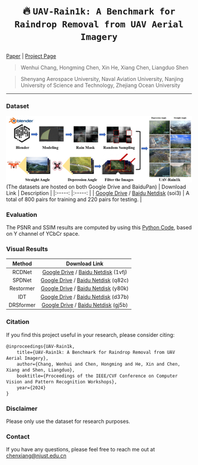 # <p align=center> :fire: `UAV-Rain1k: A Benchmark for Raindrop Removal from UAV Aerial Imagery`</p>

[Paper](https://arxiv.org/abs/2402.05773) | [Project Page](https://github.com/cschenxiang/UAV-Rain1k) 

> Wenhui Chang, Hongming Chen, Xin He, Xiang Chen, Liangduo Shen

>Shenyang Aerospace University, Naval Aviation University, Nanjing University of Science and Technology, Zhejiang Ocean University

---
### Dataset
![Example](figures/overview.jpg)
(The datasets are hosted on both Google Drive and BaiduPan)
| Download Link | Description | 
|:-----: |:-----: |
| [Google Drive](https://drive.google.com/file/d/1uELYr8-EesWXVi-Ty0vd4_7ig7taUDfq/view?usp=sharing) / [Baidu Netdisk](https://pan.baidu.com/s/1J8LP4mOFOGopo-8YEpj7KQ?pwd=soi3) (soi3) | A total of 800 pairs for training and 220 pairs for testing. |

### Evaluation
The PSNR and SSIM results are computed by using this [Python Code](https://github.com/cschenxiang/UAV-Rain1k/blob/main/evaluation.py), based on Y channel of YCbCr space.

### Visual Results
| Method | Download Link | 
|:-----: |:-----: |
| RCDNet | [Google Drive](https://drive.google.com/file/d/1ZPmDuLhUePpSdWC3jsSZQvRSMzUjPIY9/view?usp=sharing) / [Baidu Netdisk](https://pan.baidu.com/s/1FcFyzhvbCoTLfsC6u2P_Aw?pwd=1vfj) (1vfj) |
| SPDNet | [Google Drive](https://drive.google.com/file/d/1ZutZPIc21RyGX2R4jytrCTqmiGZHnYG5/view?usp=sharing) / [Baidu Netdisk](https://pan.baidu.com/s/1cGFcK7C1jOfN03r1HKNxqg?pwd=q82c) (q82c) |
| Restormer | [Google Drive](https://drive.google.com/file/d/1cdDVMNRU76wG0axxIee7lG4wCAeQj1BV/view?usp=sharing) / [Baidu Netdisk](https://pan.baidu.com/s/1qRRhwe_kN9lKJTnui6dhuw?pwd=y80k) (y80k) |
| IDT | [Google Drive](https://drive.google.com/file/d/1_nfTmwZUPJwMge3kDBRy_goH79UW1UP9/view?usp=sharing) / [Baidu Netdisk](https://pan.baidu.com/s/1G0To1q4j2dy9D6XUK489Nw?pwd=d37b) (d37b) |
| DRSformer | [Google Drive](https://drive.google.com/file/d/1h1A86vBCSAQS6VwRLupGS3uv8NhtAxdS/view?usp=sharing) / [Baidu Netdisk](https://pan.baidu.com/s/1ww7wVF4AtSfQIUrrYVilnA?pwd=gj5b) (gj5b) |

### Citation
If you find this project useful in your research, please consider citing:
```
@inproceedings{UAV-Rain1k,
    title={UAV-Rain1k: A Benchmark for Raindrop Removal from UAV Aerial Imagery},
    author={Chang, Wenhui and Chen, Hongming and He, Xin and Chen, Xiang and Shen, Liangduo},
    booktitle={Proceedings of the IEEE/CVF Conference on Computer Vision and Pattern Recognition Workshops},
    year={2024}
}
```

### Disclaimer
Please only use the dataset for research purposes.

### Contact
If you have any questions, please feel free to reach me out at chenxiang@njust.edu.cn
